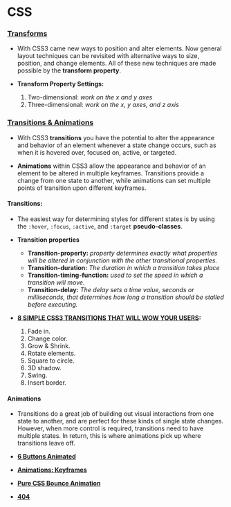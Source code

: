 # **CSS**

### **[Transforms](https://learn.shayhowe.com/advanced-html-css/css-transforms/)**

* With CSS3 came new ways to position and alter elements. Now general layout techniques can be revisited with alternative ways to size, position, and change elements. All of these new techniques are made possible by the **transform property**.


* **Transform Property Settings:**
   1. Two-dimensional: _work on the x and y axes_
   2. Three-dimensional: _work on the x, y axes, and z axis_

### **[Transitions & Animations](https://learn.shayhowe.com/advanced-html-css/transitions-animations/)** 

* With CSS3 **transitions** you have the potential to alter the appearance and behavior of an element whenever a state change occurs, such as when it is hovered over, focused on, active, or targeted.

* **Animations** within CSS3 allow the appearance and behavior of an element to be altered in multiple keyframes. Transitions provide a change from one state to another, while animations can set multiple points of transition upon different keyframes.

#### **Transitions:**

* The easiest way for determining styles for different states is by using the `:hover`, `:focus`, `:active`, and `:target` **pseudo-classes**. 

* **Transition properties**
  - **Transition-property:** _property determines exactly what properties will be altered in conjunction with the other transitional properties._
  - **Transition-duration:** _The duration in which a transition takes place_
  - **Transition-timing-function:** _used to set the speed in which a transition will move._
  - **Transition-delay:** _The delay sets a time value, seconds or milliseconds, that determines how long a transition should be stalled before executing._

* **[8 SIMPLE CSS3 TRANSITIONS THAT WILL WOW YOUR USERS](https://www.webdesignerdepot.com/2014/05/8-simple-css3-transitions-that-will-wow-your-users):**
  1. Fade in.
  2. Change color.
  3. Grow & Shrink.
  4. Rotate elements.
  5. Square to circle.
  6. 3D shadow.
  7. Swing.
  8. Insert border.

#### **Animations**

* Transitions do a great job of building out visual interactions from one state to another, and are perfect for these kinds of single state changes. However, when more control is required, transitions need to have multiple states. In return, this is where animations pick up where transitions leave off.

* **[6 Buttons Animated](https://codepen.io/retyui/pen/ByoaXV)**
* **[Animations: Keyframes](https://codepen.io/akshaychauhan/pen/oAfae)**
* **[Pure CSS Bounce Animation](https://codepen.io/dp_lewis/pen/gCfBv)**
* **[404](https://codepen.io/kieranfivestars/pen/MYdQxX)**








